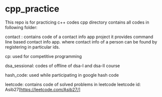 # cpp_practice
This repo is for practicing c++ codes cpp directory contains
all codes in following folder:

contact :
    contains code of a contact info app project
    it provides command line based contact info app.
    where contact info of a person can be found by registering in
    particular ids. 

cp:
    used for competitive programming

dsa_sessional:
    codes of offline of dsa-I and dsa-II course

hash_code:
    used while participating in google hash code

leetcode:
    contains code of solved problems in leetcode
    leetcode id: Asib27[https://leetcode.com/Asib27/]

